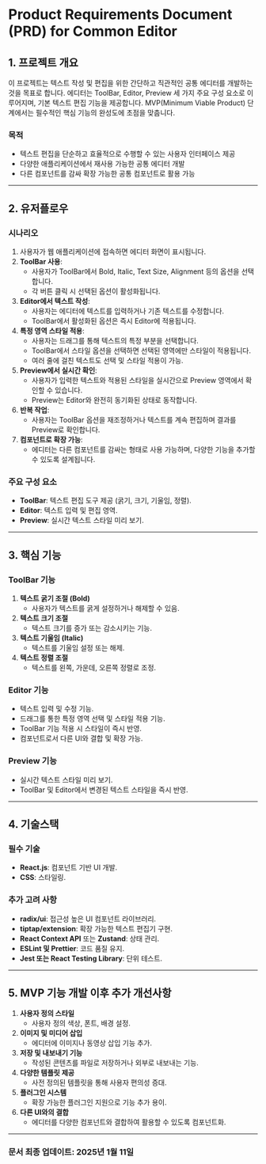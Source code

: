 # Product Requirements Document (PRD) for Common Editor

## 1. 프로젝트 개요

이 프로젝트는 텍스트 작성 및 편집을 위한 간단하고 직관적인 공통 에디터를 개발하는 것을 목표로 합니다. 에디터는 ToolBar, Editor, Preview 세 가지 주요 구성 요소로 이루어지며, 기본 텍스트 편집 기능을 제공합니다. MVP(Minimum Viable Product) 단계에서는 필수적인 핵심 기능의 완성도에 초점을 맞춥니다.

### 목적
- 텍스트 편집을 단순하고 효율적으로 수행할 수 있는 사용자 인터페이스 제공
- 다양한 애플리케이션에서 재사용 가능한 공통 에디터 개발
- 다른 컴포넌트를 감싸 확장 가능한 공통 컴포넌트로 활용 가능

---

## 2. 유저플로우

### 시나리오
1. 사용자가 웹 애플리케이션에 접속하면 에디터 화면이 표시됩니다.
2. **ToolBar 사용**:
    - 사용자가 ToolBar에서 Bold, Italic, Text Size, Alignment 등의 옵션을 선택합니다.
    - 각 버튼 클릭 시 선택된 옵션이 활성화됩니다.
3. **Editor에서 텍스트 작성**:
    - 사용자는 에디터에 텍스트를 입력하거나 기존 텍스트를 수정합니다.
    - ToolBar에서 활성화된 옵션은 즉시 Editor에 적용됩니다.
4. **특정 영역 스타일 적용**:
    - 사용자는 드래그를 통해 텍스트의 특정 부분을 선택합니다.
    - ToolBar에서 스타일 옵션을 선택하면 선택된 영역에만 스타일이 적용됩니다.
    - 여러 줄에 걸친 텍스트도 선택 및 스타일 적용이 가능.
5. **Preview에서 실시간 확인**:
    - 사용자가 입력한 텍스트와 적용된 스타일을 실시간으로 Preview 영역에서 확인할 수 있습니다.
    - Preview는 Editor와 완전히 동기화된 상태로 동작합니다.
6. **반복 작업**:
    - 사용자는 ToolBar 옵션을 재조정하거나 텍스트를 계속 편집하며 결과를 Preview로 확인합니다.
7. **컴포넌트로 확장 가능**:
    - 에디터는 다른 컴포넌트를 감싸는 형태로 사용 가능하며, 다양한 기능을 추가할 수 있도록 설계됩니다.

### 주요 구성 요소
- **ToolBar**: 텍스트 편집 도구 제공 (굵기, 크기, 기울임, 정렬).
- **Editor**: 텍스트 입력 및 편집 영역.
- **Preview**: 실시간 텍스트 스타일 미리 보기.

---

## 3. 핵심 기능

### ToolBar 기능
1. **텍스트 굵기 조절 (Bold)**
    - 사용자가 텍스트를 굵게 설정하거나 해제할 수 있음.
2. **텍스트 크기 조절**
    - 텍스트 크기를 증가 또는 감소시키는 기능.
3. **텍스트 기울임 (Italic)**
    - 텍스트를 기울임 설정 또는 해제.
4. **텍스트 정렬 조절**
    - 텍스트를 왼쪽, 가운데, 오른쪽 정렬로 조정.

### Editor 기능
- 텍스트 입력 및 수정 기능.
- 드래그를 통한 특정 영역 선택 및 스타일 적용 기능.
- ToolBar 기능 적용 시 스타일이 즉시 반영.
- 컴포넌트로서 다른 UI와 결합 및 확장 가능.

### Preview 기능
- 실시간 텍스트 스타일 미리 보기.
- ToolBar 및 Editor에서 변경된 텍스트 스타일을 즉시 반영.

---

## 4. 기술스택

### 필수 기술
- **React.js**: 컴포넌트 기반 UI 개발.
- **CSS**: 스타일링.

### 추가 고려 사항
- **radix/ui**: 접근성 높은 UI 컴포넌트 라이브러리.
- **tiptap/extension**: 확장 가능한 텍스트 편집기 구현.
- **React Context API** 또는 **Zustand**: 상태 관리.
- **ESLint 및 Prettier**: 코드 품질 유지.
- **Jest 또는 React Testing Library**: 단위 테스트.

---

## 5. MVP 기능 개발 이후 추가 개선사항

1. **사용자 정의 스타일**
    - 사용자 정의 색상, 폰트, 배경 설정.
2. **이미지 및 미디어 삽입**
    - 에디터에 이미지나 동영상 삽입 기능 추가.
3. **저장 및 내보내기 기능**
    - 작성된 콘텐츠를 파일로 저장하거나 외부로 내보내는 기능.
4. **다양한 템플릿 제공**
    - 사전 정의된 템플릿을 통해 사용자 편의성 증대.
5. **플러그인 시스템**
    - 확장 가능한 플러그인 지원으로 기능 추가 용이.
6. **다른 UI와의 결합**
    - 에디터를 다양한 컴포넌트와 결합하여 활용할 수 있도록 컴포넌트화.

---

### 문서 최종 업데이트: 2025년 1월 11일

